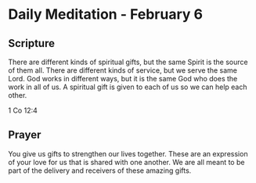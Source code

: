 # Daily Meditation - February 6

## Scripture

There are different kinds of spiritual gifts, but the same Spirit is the source
of them all. There are different kinds of service, but we serve the same Lord.
God works in different ways, but it is the same God who does the work in all of
us. A spiritual gift is given to each of us so we can help each other.

1 Co 12:4


## Prayer

You give us gifts to strengthen our lives together. These are an expression
of your love for us that is shared with one another. We are all meant to be 
part of the delivery and receivers of these amazing gifts.

